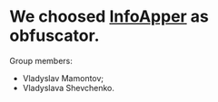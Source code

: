# We choosed [InfoApper](https://javascriptobfuscator.com/Javascript-Obfuscator.aspx) as obfuscator.

Group members: 
- Vladyslav Mamontov;
- Vladyslava Shevchenko.
